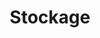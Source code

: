 ---
title: Stockage
slug: storage
excerpt: Débuter avec vos produits de stockage OVHcloud
order: 06
---